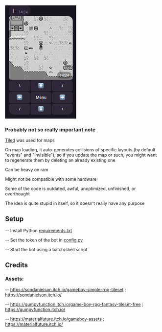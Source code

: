![preview.jpg](preview.jpg)

### Probably not so really important note

[Tiled](https://www.mapeditor.org/) was used for maps

On map loading, it auto-generates collisions of specific layouts (by default "events" and "invisible"), so if you update the map or such, you might want to regenerate them by deleting an already existing one

Can be heavy on ram

Might not be compatible with some hardware

Some of the code is outdated, awful, unoptimized, unfinished, or overthought

The idea is quite stupid in itself, so it doesn't really have any purpose

## Setup

-- Install Python [requirements.txt](requirements.txt)

-- Set the token of the bot in [config.py](forgotten-dream%2Fconfig.py)

-- Start the bot using a batch/shell script

## Credits

### Assets:

-- https://sondanielson.itch.io/gameboy-simple-rpg-tileset ; https://sondanielson.itch.io/

-- https://gumpyfunction.itch.io/game-boy-rpg-fantasy-tileset-free ; https://gumpyfunction.itch.io/

-- https://materialfuture.itch.io/gameboy-assets ; https://materialfuture.itch.io/

